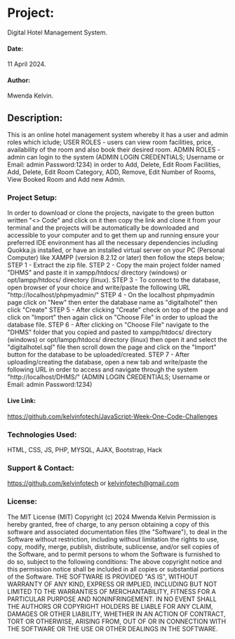 # Project:
Digital Hotel Management System.

#### Date:
11 April 2024.

#### Author:
Mwenda Kelvin.

## Description:
This is an online hotel management system whereby it has a user and admin roles which iclude;
USER ROLES - users can view room facilities, price, availability of the room and also book their desired room.
ADMIN ROLES - admin can login to the system (ADMIN LOGIN CREDENTIALS; Username or Email: admin Password:1234) in order to Add, Delete, Edit Room Facilities, Add, Delete, Edit Room Category, ADD, Remove, Edit Number of Rooms, View Booked Room and Add new Admin.

### Project Setup:
In order to download or clone the projects, navigate to the green button written "<> Code" and click on it then copy the link and clone it from your terminal and the projects will be automatically be downloaded and accessible to your computer and to get them up and running ensure your preferred IDE environment has all the necessary dependencies including Quokka.js installed, or have an installed virtual server on your PC (Personal Computer) like XAMPP (version 8.2.12 or later) then follow the steps below;
STEP 1 - Extract the zip file.
STEP 2 - Copy the main project folder named "DHMS" and paste it in xampp/htdocs/ directory (windows) or opt/lampp/htdocs/ directory (linux).
STEP 3 - To connect to the database, open browser of your choice and write/paste the following URL "http://localhost/phpmyadmin/"
STEP 4 - On the localhost phpmyadmin page click on "New" then enter the database name as "digitalhotel" then click "Create"
STEP 5 - After clicking "Create" check on top of the page and click on "Import" then again click on "Choose File" in order to upload the database file.
STEP 6 - After clicking on "Choose File" navigate to the "DHMS" folder that you copied and pasted to xampp/htdocs/ directory (windows) or opt/lampp/htdocs/ directory (linux) then open it and select the "digitalhotel.sql" file then scroll down the page and click on the "Import" button for the database to be uploaded/created.
STEP 7 - After uploading/creating the database, open a new tab and write/paste the following URL in order to access and navigate through the system "http://localhost/DHMS/" (ADMIN LOGIN CREDENTIALS; Username or Email: admin Password:1234)

#### Live Link:
https://github.com/kelvinfotech/JavaScript-Week-One-Code-Challenges

### Technologies Used:
HTML, CSS, JS, PHP, MYSQL, AJAX, Bootstrap, Hack

### Support & Contact:
https://github.com/kelvinfotech or kelvinfotech@gmail.com
### License:
The MIT License (MIT)
Copyright (c) 2024 Mwenda Kelvin
Permission is hereby granted, free of charge, to any person obtaining a copy of this software and associated documentation files (the "Software"), to deal in the Software without restriction, including without limitation the rights to use, copy, modify, merge, publish, distribute, sublicense, and/or sell copies of the Software, and to permit persons to whom the Software is furnished to do so, subject to the following conditions:
The above copyright notice and this permission notice shall be included in all copies or substantial portions of the Software.
THE SOFTWARE IS PROVIDED "AS IS", WITHOUT WARRANTY OF ANY KIND, EXPRESS OR IMPLIED, INCLUDING BUT NOT LIMITED TO THE WARRANTIES OF MERCHANTABILITY, FITNESS FOR A PARTICULAR PURPOSE AND NONINFRINGEMENT. IN NO EVENT SHALL THE AUTHORS OR COPYRIGHT HOLDERS BE LIABLE FOR ANY CLAIM, DAMAGES OR OTHER LIABILITY, WHETHER IN AN ACTION OF CONTRACT, TORT OR OTHERWISE, ARISING FROM, OUT OF OR IN CONNECTION WITH THE SOFTWARE OR THE USE OR OTHER DEALINGS IN THE SOFTWARE.
